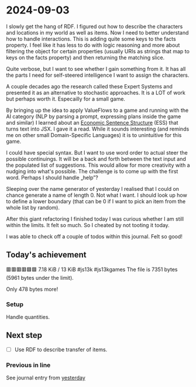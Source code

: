 <!--
SPDX-FileCopyrightText: 2024 André Jaenisch

SPDX-License-Identifier: AGPL-3.0-or-later
-->

# 2024-09-03

I slowly get the hang of RDF. I figured out how to describe the characters and
locations in my world as well as items. Now I need to better understand how to
handle interactions. This is adding quite some keys to the facts property.
I feel like it has less to do with logic reasoning and more about filtering the
object for certain properties (usually URIs as strings that map to keys on the
facts property) and then returning the matching slice.

Quite verbose, but I want to see whether I gain something from it. It has all
the parts I need for self-steered intelligence I want to assign the characters.

A couple decades ago the research called these Expert Systems and presented it
as an alternative to stochastic approaches. It is a LOT of work but perhaps
worth it. Especailly for a small game.

By bringing up the idea to apply ValueFlows to a game and running with the AI
category (NLP by parsing a prompt, expressing plans inside the game and
similar) I learned about an [Economic Sentence Structure][ess] (ESS) that turns
text into JSX. I gave it a read. While it sounds interesting (and reminds me
on other small Domain-Specific Languages) it is to unintuitive for this game.

I could have special syntax. But I want to use word order to actual steer the
possible continuings. It will be a back and forth between the text input and
the populated list of suggestions. This would allow for more creativity with
a nudging into what's possible. The challenge is to come up with the first
word. Perhaps I should handle „help”?

Sleeping over the name generator of yesterday I realised that I could on chance
generate a name of length 0. Not what I want. I should look up how to define
a lower boundary (that can be 0 if I want to pick an item from the whole list
by random).

After this giant refactoring I finished today I was curious whether I am still
within the limits. It felt so much. So I cheated by not tooting it today.

I was able to check off a couple of todos within this journal. Felt so good!

## Today's achievement

🟥🟥🟥🟥🟩🟩 7.18 KiB / 13 KiB #js13k #js13kgames
The file is 7351 bytes (5961 bytes under the limit).

Only 478 bytes more!

### Setup

Handle quantities.

## Next step

- [ ] Use RDF to describe transfer of items.

### Previous in line

See journal entry from [yesterday][yesterday]

[ess]: https://hackmd.io/@Ogd5UcCCRgiyKDAabQOHwQ/S1Mm-WKOX?type=view
[yesterday]: ./2024-09-02.md
